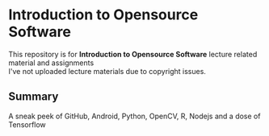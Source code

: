 # Introduction to Opensource Software
This repository is for **Introduction to Opensource Software** lecture related material and assignments  
I've not uploaded lecture materials due to copyright issues.  
  
## Summary
A sneak peek of GitHub, Android, Python, OpenCV, R, Nodejs and a dose of Tensorflow

